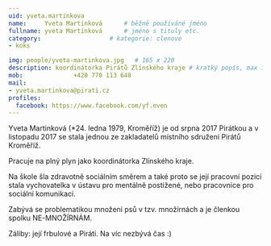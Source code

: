```yaml
---
uid: yveta.martinkova
name:     Yveta Martinková  	# běžně používáné jméno
fullname: yveta Martinková  	# jméno s tituly etc.
category:                   # kategorie: clenove
- koks

img: people/yveta-martinkova.jpg   # 165 x 220
description: koordinátorka Pirátů Zlínského kraje # kratký popis, max 160 znaků
mob:			  +420 770 113 648
mail:
- yveta.martinkova@pirati.cz
profiles:
  facebook: https://www.facebook.com/yf.even
---
```


Yveta Martinková (*24. ledna 1979, Kroměříž) je od srpna 2017 Pirátkou a v listopadu 2017 se stala jednou ze zakladatelů místního sdružení Pirátů Kroměříž.

Pracuje na plný plyn jako koordinátorka Zlínského kraje.

Na škole šla zdravotně sociálním směrem a také proto se její pracovní pozicí stala vychovatelka v ústavu pro mentálně postižené, nebo pracovnice pro sociální komunikaci.

Zabývá se problematikou množení psů v tzv. množírnách a je členkou spolku NE-MNOŽÍRNÁM.

Záliby: její frbulové a Piráti. Na víc nezbývá čas :)
